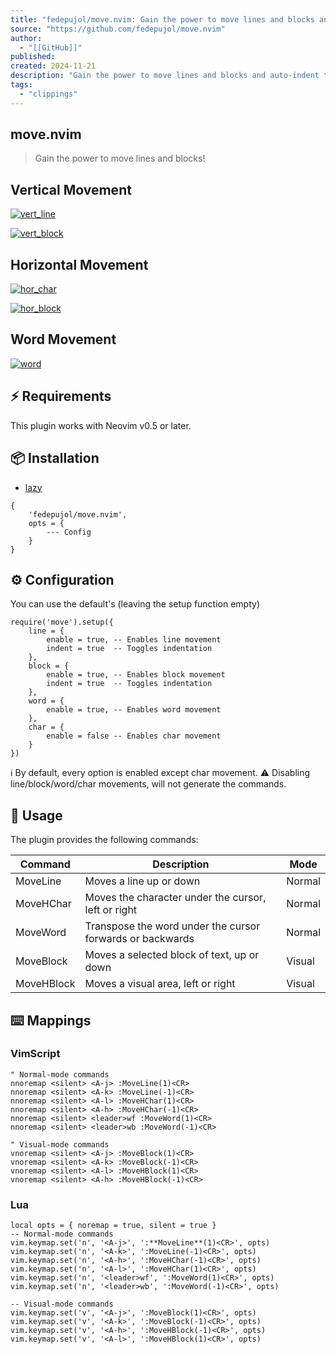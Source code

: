 ```yaml
---
title: "fedepujol/move.nvim: Gain the power to move lines and blocks and auto-indent them!"
source: "https://github.com/fedepujol/move.nvim"
author:
  - "[[GitHub]]"
published:
created: 2024-11-21
description: "Gain the power to move lines and blocks and auto-indent them! - fedepujol/move.nvim"
tags:
  - "clippings"
---
```

## move.nvim

> Gain the power to move lines and blocks!

## Vertical Movement

[![vert_line](https://user-images.githubusercontent.com/26419570/214643592-9c7ae7bf-c26f-4698-986b-883c2b7a1206.gif)](https://user-images.githubusercontent.com/26419570/214643592-9c7ae7bf-c26f-4698-986b-883c2b7a1206.gif)

[![vert_block](https://user-images.githubusercontent.com/26419570/214643489-07ed1aa3-354c-457c-81c2-466bf84b2332.gif)](https://user-images.githubusercontent.com/26419570/214643489-07ed1aa3-354c-457c-81c2-466bf84b2332.gif)

## Horizontal Movement

[![hor_char](https://user-images.githubusercontent.com/26419570/214643419-461da2ce-bd98-4946-99a3-b063300d438c.gif)](https://user-images.githubusercontent.com/26419570/214643419-461da2ce-bd98-4946-99a3-b063300d438c.gif)

[![hor_block](https://user-images.githubusercontent.com/26419570/214643129-e013b118-e438-4dee-a82c-a98a1a4aadfa.gif)](https://user-images.githubusercontent.com/26419570/214643129-e013b118-e438-4dee-a82c-a98a1a4aadfa.gif)

## Word Movement

[![word](https://user-images.githubusercontent.com/26419570/227013070-6c5e041c-c500-4944-8c83-79d5d54f6394.gif)](https://user-images.githubusercontent.com/26419570/227013070-6c5e041c-c500-4944-8c83-79d5d54f6394.gif)

## ⚡ Requirements

This plugin works with Neovim v0.5 or later.

## 📦 Installation
- [lazy](https://github.com/folke/lazy.nvim)
```
{ 
    'fedepujol/move.nvim',
    opts = {
        --- Config
    }
}
```

## ⚙️ Configuration

You can use the default's (leaving the setup function empty)

```
require('move').setup({
	line = {
		enable = true, -- Enables line movement
		indent = true  -- Toggles indentation
	},
	block = {
		enable = true, -- Enables block movement
		indent = true  -- Toggles indentation
	},
	word = {
		enable = true, -- Enables word movement
	},
	char = {
		enable = false -- Enables char movement
	}
})
```

ℹ️ By default, every option is enabled except char movement. ⚠️ Disabling line/block/word/char movements, will not generate the commands.

## 🚀 Usage

The plugin provides the following commands:

| Command    | Description                                               | Mode   |
| ---------- | --------------------------------------------------------- | ------ |
| MoveLine   | Moves a line up or down                                   | Normal |
| MoveHChar  | Moves the character under the cursor, left or right       | Normal |
| MoveWord   | Transpose the word under the cursor forwards or backwards | Normal |
| MoveBlock  | Moves a selected block of text, up or down                | Visual |
| MoveHBlock | Moves a visual area, left or right                        | Visual |

## ⌨️ Mappings

### VimScript

```
" Normal-mode commands
nnoremap <silent> <A-j> :MoveLine(1)<CR>
nnoremap <silent> <A-k> :MoveLine(-1)<CR>
nnoremap <silent> <A-l> :MoveHChar(1)<CR>
nnoremap <silent> <A-h> :MoveHChar(-1)<CR>
nnoremap <silent> <leader>wf :MoveWord(1)<CR>
nnoremap <silent> <leader>wb :MoveWord(-1)<CR>

" Visual-mode commands
vnoremap <silent> <A-j> :MoveBlock(1)<CR>
vnoremap <silent> <A-k> :MoveBlock(-1)<CR>
vnoremap <silent> <A-l> :MoveHBlock(1)<CR>
vnoremap <silent> <A-h> :MoveHBlock(-1)<CR>
```

### Lua

```
local opts = { noremap = true, silent = true }
-- Normal-mode commands
vim.keymap.set('n', '<A-j>', ':**MoveLine**(1)<CR>', opts)
vim.keymap.set('n', '<A-k>', ':MoveLine(-1)<CR>', opts)
vim.keymap.set('n', '<A-h>', ':MoveHChar(-1)<CR>', opts)
vim.keymap.set('n', '<A-l>', ':MoveHChar(1)<CR>', opts)
vim.keymap.set('n', '<leader>wf', ':MoveWord(1)<CR>', opts)
vim.keymap.set('n', '<leader>wb', ':MoveWord(-1)<CR>', opts)

-- Visual-mode commands
vim.keymap.set('v', '<A-j>', ':MoveBlock(1)<CR>', opts)
vim.keymap.set('v', '<A-k>', ':MoveBlock(-1)<CR>', opts)
vim.keymap.set('v', '<A-h>', ':MoveHBlock(-1)<CR>', opts)
vim.keymap.set('v', '<A-l>', ':MoveHBlock(1)<CR>', opts)
```
